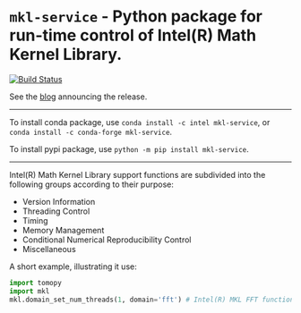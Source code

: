 # ``mkl-service`` - Python package for run-time control of Intel(R) Math Kernel Library.
[![Build Status](https://travis-ci.com/IntelPython/mkl-service.svg?branch=master)](https://travis-ci.com/IntelPython/mkl-service)

See the [blog](https://www.intel.com/content/www/us/en/developer/tools/oneapi/onemkl.html) announcing the release.

---

To install conda package, use `conda install -c intel mkl-service`, or `conda install -c conda-forge mkl-service`.

To install pypi package, use `python -m pip install mkl-service`.

---

Intel(R) Math Kernel Library support functions are subdivided into the following groups according to their purpose:
 - Version Information
 - Threading Control
 - Timing
 - Memory Management
 - Conditional Numerical Reproducibility Control
 - Miscellaneous

A short example, illustrating it use:

```python
import tomopy
import mkl
mkl.domain_set_num_threads(1, domain='fft') # Intel(R) MKL FFT functions to run sequentially
```
